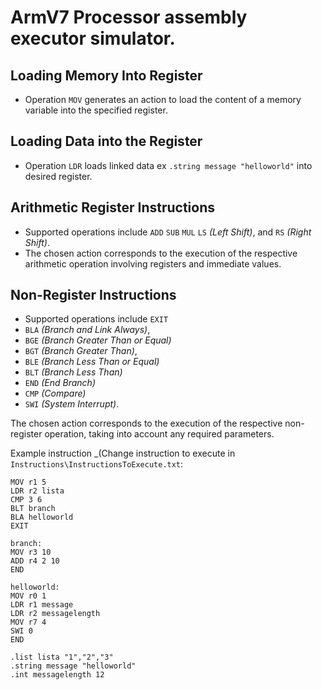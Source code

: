 # ArmV7 Processor assembly executor simulator.

## Loading Memory Into Register

- Operation `MOV` generates an action to load the content of a memory variable into the specified register.

## Loading Data into the Register

- Operation `LDR` loads linked data ex `.string message "helloworld"` into desired register.

## Arithmetic Register Instructions

- Supported operations include `ADD` `SUB` `MUL` `LS` _(Left Shift)_, and `RS` _(Right Shift)_. 
- The chosen action corresponds to the execution of the respective arithmetic operation involving registers and immediate values.

## Non-Register Instructions

- Supported operations include `EXIT` 
- `BLA` _(Branch and Link Always)_, 
- `BGE` _(Branch Greater Than or Equal)_ 
- `BGT` _(Branch Greater Than)_, 
- `BLE` _(Branch Less Than or Equal)_
- `BLT` _(Branch Less Than)_
- `END` _(End Branch)_
- `CMP` _(Compare)_
- `SWI` _(System Interrupt)_. 

The chosen action corresponds to the execution of the respective non-register operation, taking into account any required parameters.

Example instruction _(Change instruction to execute in `Instructions\InstructionsToExecute.txt`:

```
﻿MOV r1 5
LDR r2 lista
CMP 3 6
BLT branch
BLA helloworld
EXIT

branch:
MOV r3 10
ADD r4 2 10
END

helloworld:
MOV r0 1
LDR r1 message
LDR r2 messagelength
MOV r7 4
SWI 0
END

.list lista "1","2","3"
.string message "helloworld"
.int messagelength 12
```
